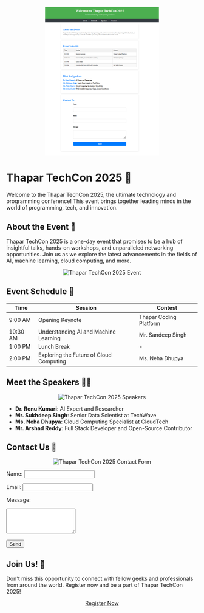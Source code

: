 <p align="center">
  <img src="opt.png" alt="Thapar TechCon 2025 Logo" width="300">
</p>

# Thapar TechCon 2025 🎉

Welcome to the Thapar TechCon 2025, the ultimate technology and programming conference! This event brings together leading minds in the world of programming, tech, and innovation.

## About the Event 🤖

Thapar TechCon 2025 is a one-day event that promises to be a hub of insightful talks, hands-on workshops, and unparalleled networking opportunities. Join us as we explore the latest advancements in the fields of AI, machine learning, cloud computing, and more.

<p align="center">
  <img src="https://i.imgur.com/0ZcQUg9.gif" alt="Thapar TechCon 2025 Event" width="600">
</p>

## Event Schedule 📅

| Time | Session | Contest |
| --- | --- | --- |
| 9:00 AM | Opening Keynote | Thapar Coding Platform |
| 10:30 AM | Understanding AI and Machine Learning | Mr. Sandeep Singh |
| 1:00 PM | Lunch Break | - |
| 2:00 PM | Exploring the Future of Cloud Computing | Ms. Neha Dhupya |

## Meet the Speakers 🧑‍💻

<p align="center">
  <img src="https://i.imgur.com/Vy4NX8F.gif" alt="Thapar TechCon 2025 Speakers" width="600">
</p>

- **Dr. Renu Kumari**: AI Expert and Researcher
- **Mr. Sukhdeep Singh**: Senior Data Scientist at TechWave
- **Ms. Neha Dhupya**: Cloud Computing Specialist at CloudTech
- **Mr. Arshad Reddy**: Full Stack Developer and Open-Source Contributor

## Contact Us 📩

<p align="center">
  <img src="https://i.imgur.com/8EZXvxJ.gif" alt="Thapar TechCon 2025 Contact Form" width="600">
</p>

Name:
<input type="text" id="name" name="name">

Email:
<input type="email" id="email" name="email">

Message:
<textarea id="message" name="message" rows="4"></textarea>

<button type="submit">Send</button>

## Join Us! 🎉

Don't miss this opportunity to connect with fellow geeks and professionals from around the world. Register now and be a part of Thapar TechCon 2025!

<p align="center">
  <a href="#" class="btn">Register Now</a>
</p>
